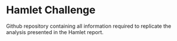 # Hamlet Challenge
Github repository containing all information required to replicate the analysis presented in the Hamlet report.
